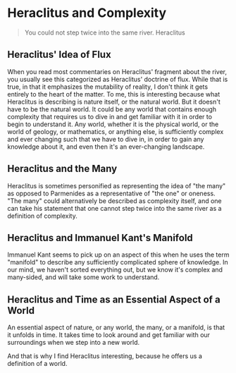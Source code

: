 # Heraclitus and Complexity

> You could not step twice into the same river. Heraclitus

## Heraclitus' Idea of Flux 

When you read most commentaries on Heraclitus' fragment about the river, you usually see this categorized as Heraclitus' doctrine of flux. While that is true, in that it emphasizes the mutability of reality, I don't think it gets entirely to the heart of the matter. To me, this is interesting because what Heraclitus is describing is nature itself, or the natural world. But it doesn't have to be the natural world. It could be any world that contains enough complexity that requires us to dive in and get familiar with it in order to begin to understand it. Any world, whether it is the physical world, or the world of geology, or mathematics, or anything else, is sufficiently complex and ever changing such that we have to dive in, in order to gain any knowledge about it, and even then it's an ever-changing landscape.

## Heraclitus and the Many

Heraclitus is sometimes personified as representing the idea of "the many" as opposed to Parmenides as a representative of "the one" or oneness. "The many" could alternatively be described as complexity itself, and one can take his statement that one cannot step twice into the same river as a definition of complexity.

## Heraclitus and Immanuel Kant's Manifold

Immanuel Kant seems to pick up on an aspect of this when he uses the term "manifold" to describe any sufficiently complicated sphere of knowledge. In our mind, we haven't sorted everything out, but we know it's complex and many-sided, and will take some work to understand.

## Heraclitus and Time as an Essential Aspect of a World

An essential aspect of nature, or any world, the many, or a manifold, is that it unfolds in time. It takes time to look around and get familiar with our surroundings when we step into a new world.

And that is why I find Heraclitus interesting, because he offers us a definition of a world.
